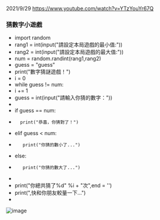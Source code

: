 2021/9/29 https://www.youtube.com/watch?v=YTzYouYr67Q

### 猜數字小遊戲
- import random
- rang1 = int(input("請設定本局遊戲的最小值:"))
- rang2 = int(input("請設定本局遊戲的最大值:"))
- num = random.randint(rang1,rang2)
- guess = "guess"
- print("數字猜謎遊戲！")
- i = 0
- while guess != num:
-    i += 1
-   guess = int(input("請輸入你猜的數字："))
-
-   if guess == num:
-       print("恭喜，你猜對了！")
-  elif guess < num:
-        print("你猜的數小了...")
-   else:
-        print("你猜的數大了...")
-
- print("你總共猜了%d" %i + "次",end = '')
- print(",快和你朋友較量一下...")
-
![image](https://user-images.githubusercontent.com/43431948/141067109-24f815b5-eb4d-406e-af6e-894468effeae.png)

